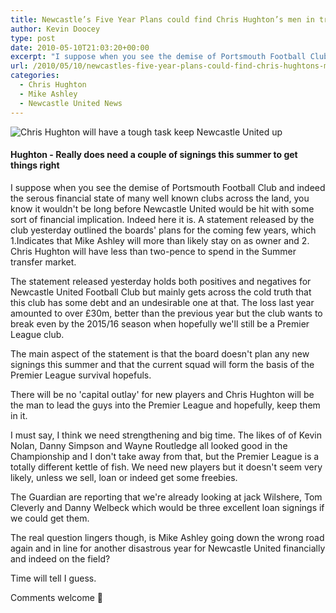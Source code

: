 ```yaml
---
title: Newcastle’s Five Year Plans could find Chris Hughton’s men in trouble
author: Kevin Doocey
type: post
date: 2010-05-10T21:03:20+00:00
excerpt: "I suppose when you see the demise of Portsmouth Football Club and indeed the serous financial state of many well known clubs across the land, you know it wouldn't be long before Newcastle United would be hit with some sort of financial implication. Indeed here.."
url: /2010/05/10/newcastles-five-year-plans-could-find-chris-hughtons-men-in-trouble/
categories:
  - Chris Hughton
  - Mike Ashley
  - Newcastle United News
---
```


![Chris Hughton will have a tough task keep Newcastle United up](https://static.guim.co.uk/sys-images/Football/Pix/pictures/2010/4/5/1270499405772/Chris-Hughton-001.jpg)

#### Hughton - Really does need a couple of signings this summer to get things right

I suppose when you see the demise of Portsmouth Football Club and indeed the serous financial state of many well known clubs across the land, you know it wouldn't be long before Newcastle United would be hit with some sort of financial implication. Indeed here it is. A statement released by the club yesterday outlined the boards' plans for the coming few years, which 1.Indicates that Mike Ashley will more than likely stay on as owner and 2. Chris Hughton will have less than two-pence to spend in the Summer transfer market.

The statement released yesterday holds both positives and negatives for Newcastle United Football Club but mainly gets across the cold truth that this club has some debt and an undesirable one at that. The loss last year amounted to over £30m, better than the previous year but the club wants to break even by the 2015/16 season when hopefully we'll still be a Premier League club.

The main aspect of the statement is that the board doesn't plan any new signings this summer and that the current squad will form the basis of the Premier League survival hopefuls.

There will be no 'capital outlay' for new players and Chris Hughton will be the man to lead the guys into the Premier League and hopefully, keep them in it.

I must say, I think we need strengthening and big time. The likes of of Kevin Nolan, Danny Simpson and Wayne Routledge all looked good in the Championship and I don't take away from that, but the Premier League is a totally different kettle of fish. We need new players but it doesn't seem very likely, unless we sell, loan or indeed get some freebies.

The Guardian are reporting that we're already looking at jack Wilshere, Tom Cleverly and Danny Welbeck which would be three excellent loan signings if we could get them.

The real question lingers though, is Mike Ashley going down the wrong road again and in line for another disastrous year for Newcastle United financially and indeed on the field?

Time will tell I guess.

Comments welcome 🙂
